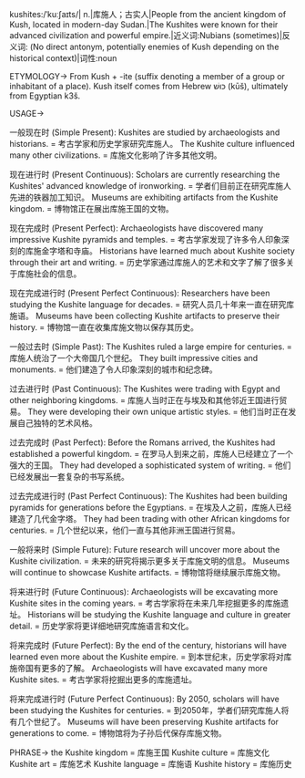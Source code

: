 kushites:/ˈkuːʃaɪts/| n.|库施人；古实人|People from the ancient kingdom of Kush, located in modern-day Sudan.|The Kushites were known for their advanced civilization and powerful empire.|近义词:Nubians (sometimes)|反义词: (No direct antonym, potentially enemies of Kush depending on the historical context)|词性:noun

ETYMOLOGY->
From Kush + -ite (suffix denoting a member of a group or inhabitant of a place).  Kush itself comes from Hebrew כּוּשׁ (kūš), ultimately from Egyptian k3š.

USAGE->

一般现在时 (Simple Present):
Kushites are studied by archaeologists and historians. = 考古学家和历史学家研究库施人。
The Kushite culture influenced many other civilizations. = 库施文化影响了许多其他文明。

现在进行时 (Present Continuous):
Scholars are currently researching the Kushites' advanced knowledge of ironworking. = 学者们目前正在研究库施人先进的铁器加工知识。
Museums are exhibiting artifacts from the Kushite kingdom. = 博物馆正在展出库施王国的文物。

现在完成时 (Present Perfect):
Archaeologists have discovered many impressive Kushite pyramids and temples. = 考古学家发现了许多令人印象深刻的库施金字塔和寺庙。
Historians have learned much about Kushite society through their art and writing. = 历史学家通过库施人的艺术和文字了解了很多关于库施社会的信息。

现在完成进行时 (Present Perfect Continuous):
Researchers have been studying the Kushite language for decades. = 研究人员几十年来一直在研究库施语。
Museums have been collecting Kushite artifacts to preserve their history. = 博物馆一直在收集库施文物以保存其历史。

一般过去时 (Simple Past):
The Kushites ruled a large empire for centuries. = 库施人统治了一个大帝国几个世纪。
They built impressive cities and monuments. = 他们建造了令人印象深刻的城市和纪念碑。

过去进行时 (Past Continuous):
The Kushites were trading with Egypt and other neighboring kingdoms. = 库施人当时正在与埃及和其他邻近王国进行贸易。
They were developing their own unique artistic styles. = 他们当时正在发展自己独特的艺术风格。


过去完成时 (Past Perfect):
Before the Romans arrived, the Kushites had established a powerful kingdom. = 在罗马人到来之前，库施人已经建立了一个强大的王国。
They had developed a sophisticated system of writing. = 他们已经发展出一套复杂的书写系统。


过去完成进行时 (Past Perfect Continuous):
The Kushites had been building pyramids for generations before the Egyptians. = 在埃及人之前，库施人已经建造了几代金字塔。
They had been trading with other African kingdoms for centuries. = 几个世纪以来，他们一直与其他非洲王国进行贸易。


一般将来时 (Simple Future):
Future research will uncover more about the Kushite civilization. = 未来的研究将揭示更多关于库施文明的信息。
Museums will continue to showcase Kushite artifacts. = 博物馆将继续展示库施文物。

将来进行时 (Future Continuous):
Archaeologists will be excavating more Kushite sites in the coming years. = 考古学家将在未来几年挖掘更多的库施遗址。
Historians will be studying the Kushite language and culture in greater detail. = 历史学家将更详细地研究库施语言和文化。


将来完成时 (Future Perfect):
By the end of the century, historians will have learned even more about the Kushite empire. = 到本世纪末，历史学家将对库施帝国有更多的了解。
Archaeologists will have excavated many more Kushite sites. = 考古学家将挖掘出更多的库施遗址。


将来完成进行时 (Future Perfect Continuous):
By 2050, scholars will have been studying the Kushites for centuries. = 到2050年，学者们研究库施人将有几个世纪了。
Museums will have been preserving Kushite artifacts for generations to come. = 博物馆将为子孙后代保存库施文物。


PHRASE->
the Kushite kingdom = 库施王国
Kushite culture = 库施文化
Kushite art = 库施艺术
Kushite language = 库施语
Kushite history = 库施历史
